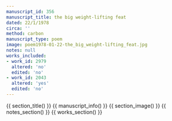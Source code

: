 ```yaml
---
manuscript_id: 356
manuscript_title: the big weight-lifting feat
dated: 22/1/1978
circa: ''
method: carbon
manuscript_type: poem
image: poem1978-01-22-the_big_weight-lifting_feat.jpg
notes: null
works_included:
- work_id: 2979
  altered: 'no'
  edited: 'no'
- work_id: 2043
  altered: 'yes'
  edited: 'no'
---
```


{{ section_title() }}
{{ manuscript_info() }}
{{ section_image() }}
{{ notes_section() }}
{{ works_section() }}
